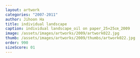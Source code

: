 ```yaml
---
layout: artwork
categories: "2007-2011"
author: Jihoon Ha
title: individual landscape
caption: individual landscape_oil on paper_25×25㎝_2009
image: /assets/images/artworks/2009/artwork022.jpg
thumb: /assets/images/artworks/2009/thumbs/artwork022.jpg
order: 990
sizeScore: 01
---
```

